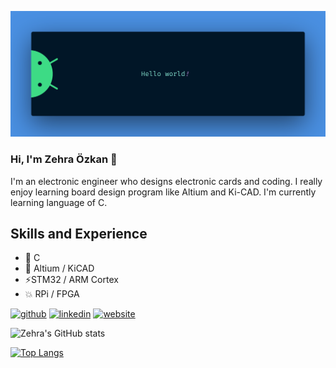 ![Hardware-Design Engineer](https://github.com/zhrzkn/zhrzkn/blob/main/banner.png)



### Hi, I'm Zehra Özkan 👋

I'm an electronic engineer who designs electronic cards and coding. I really enjoy learning board design program like Altium and Ki-CAD. I'm currently learning language of C.

## Skills and Experience 
* 🔭 C
* 🌟 Altium / KiCAD
* ⚡STM32 / ARM Cortex  
* 💥 RPi / FPGA
 



[<img src='https://cdn.jsdelivr.net/npm/simple-icons@3.0.1/icons/github.svg' alt='github' height='40'>](https://github.com/zhrzkn)  [<img src='https://cdn.jsdelivr.net/npm/simple-icons@3.0.1/icons/linkedin.svg' alt='linkedin' height='40'>](https://www.linkedin.com/in/zehra-ozkan/) [<img src='https://cdn.jsdelivr.net/npm/simple-icons@3.0.1/icons/icloud.svg' alt='website' height='40'>](https://electronics.stackexchange/users/307423/zehra) 




![Zehra's GitHub stats](https://github-readme-stats.vercel.app/api?username=zhrzkn&theme=radical&show_icons=true)


[![Top Langs](https://github-readme-stats.vercel.app/api/top-langs/?username=zhrzkn&theme=radical&show_icons=true&layout=compact)](https://github.com/anuraghazra/github-readme-stats)




